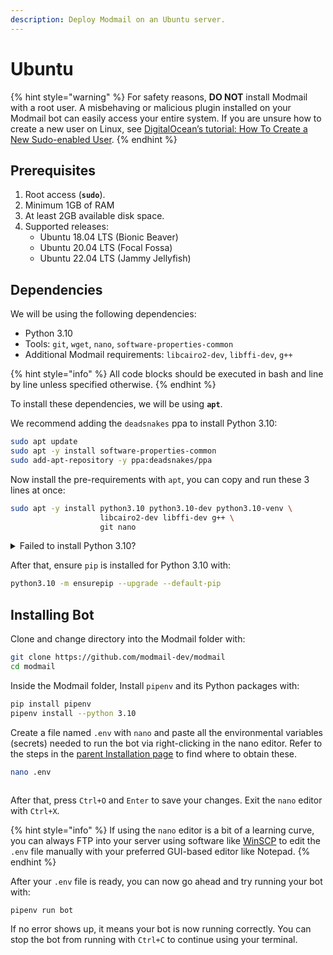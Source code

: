 ```yaml
---
description: Deploy Modmail on an Ubuntu server.
---
```


# Ubuntu

{% hint style="warning" %}
For safety reasons, **DO NOT** install Modmail with a root user. A misbehaving or malicious plugin installed on your Modmail bot can easily access your entire system. If you are unsure how to create a new user on Linux, see [DigitalOcean’s tutorial: How To Create a New Sudo-enabled User](https://www.digitalocean.com/community/tutorials/how-to-create-a-new-sudo-enabled-user-on-ubuntu-20-04-quickstart).
{% endhint %}

## Prerequisites

1. Root access (**`sudo`**).
2. Minimum 1GB of RAM
3. At least 2GB available disk space.
4. Supported releases:&#x20;
   * Ubuntu 18.04 LTS (Bionic Beaver)
   * Ubuntu 20.04 LTS (Focal Fossa)
   * Ubuntu 22.04 LTS (Jammy Jellyfish)

## Dependencies

We will be using the following dependencies:

* Python 3.10
* Tools: `git`, `wget`, `nano`, `software-properties-common`
* Additional Modmail requirements: `libcairo2-dev`, `libffi-dev`, `g++`

{% hint style="info" %}
All code blocks should be executed in bash and line by line unless specified otherwise.
{% endhint %}

To install these dependencies, we will be using **`apt`**.

We recommend adding the `deadsnakes` ppa to install Python 3.10:

```bash
sudo apt update
sudo apt -y install software-properties-common
sudo add-apt-repository -y ppa:deadsnakes/ppa
```

Now install the pre-requirements with `apt`, you can copy and run these 3 lines at once:

```bash
sudo apt -y install python3.10 python3.10-dev python3.10-venv \
                    libcairo2-dev libffi-dev g++ \
                    git nano
```

<details>

<summary>Failed to install Python 3.10?</summary>

You can manually compile Python instead of adding using the Deadsnakes PPA. Compiling Python may take a while (est. 5-10 minutes). Copy and run line 2-7 all at once.

{% code lineNumbers="true" %}
```bash
sudo apt update && sudo apt upgrade -y  # Update and upgrade all packages
sudo apt install -y software-properties-common \
                    libcairo2-dev libffi-dev g++ \
                    git wget nano \
                    build-essential zlib1g-dev libncurses5-dev \
                    libgdbm-dev libnss3-dev libssl-dev \
                    libreadline-dev libffi-dev libsqlite3-dev libbz2-dev
wget https://www.python.org/ftp/python/3.10.9/Python-3.10.9.tgz
tar xzf Python-3.10.9.tgz
cd Python-3.10.9
./configure --enable-optimizations 
make altinstall
```
{% endcode %}

</details>

After that, ensure `pip` is installed for Python 3.10 with:

```bash
python3.10 -m ensurepip --upgrade --default-pip
```

## Installing Bot

Clone and change directory into the Modmail folder with:

```bash
git clone https://github.com/modmail-dev/modmail
cd modmail
```

Inside the Modmail folder, Install `pipenv` and its Python packages with:

```bash
pip install pipenv
pipenv install --python 3.10
```

Create a file named `.env` with `nano` and paste all the environmental variables (secrets) needed to run the bot via right-clicking in the nano editor. Refer to the steps in the [parent Installation page](../#preparing-your-environmental-variables) to find where to obtain these.

```bash
nano .env
```

<figure><img src="../../.gitbook/assets/image (6).png" alt=""><figcaption></figcaption></figure>

After that, press `Ctrl+O` and `Enter` to save your changes. Exit the `nano` editor with `Ctrl+X`.

{% hint style="info" %}
If using the `nano` editor is a bit of a learning curve, you can always FTP into your server using software like [WinSCP](https://winscp.net/eng/index.php) to edit the `.env` file manually with your preferred GUI-based editor like Notepad.
{% endhint %}

After your `.env` file is ready, you can now go ahead and try running your bot with:

```bash
pipenv run bot
```

If no error shows up, it means your bot is now running correctly. You can stop the bot from running with `Ctrl+C` to continue using your terminal.
